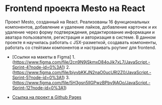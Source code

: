 # Frontend проекта Mesto на React

Проект Mesto, созданный на React. Реализованы 16 функциональных компонентов, добавление и удаление лайков, добавление карточек и их удаление через форму подтверждения, редактирование информации и аватара пользователя, регистрация и авторизация в системе. В данном проекте я научилась работать с JSX-разметкой, создавать компоненты, работать со стейтами компонентов и настраивать роутинг для frontend.

* [Ссылки на макеты в Figma] 1. (https://www.figma.com/file/2cn9N9jSkmxD84oJik7xL7/JavaScript.-Sprint-4?node-id=0%3A1) 2. (https://www.figma.com/file/bjyvbKKJN2naO0ucURl2Z0/JavaScript.-Sprint-5?node-id=0%3A1) 3. (https://www.figma.com/file/5H3gsn5lIGPwzBPby9jAOo/JavaScript.-Sprint-12?node-id=0%3A1)

* [Ссылка на проект в Github Pages](https://iartseva.github.io/react-mesto-auth/)
